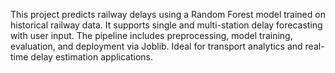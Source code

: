 This project predicts railway delays using a Random Forest model trained on historical railway data. It supports single and multi-station delay forecasting with user input. The pipeline includes preprocessing, model training, evaluation, and deployment via Joblib. Ideal for transport analytics and real-time delay estimation applications.

